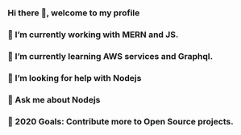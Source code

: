 ### Hi there 👋, welcome to my profile

### 🔭 I’m currently working with **MERN** and **JS**.

### 🌱 I’m currently learning **AWS services** and **Graphql**.

### 🤔 I’m looking for help with **Nodejs**

### 💬 Ask me about **Nodejs**

### 🥅 2020 Goals: Contribute more to Open Source projects.
